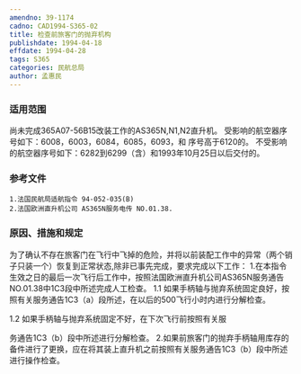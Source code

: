 ```yaml
---
amendno: 39-1174
cadno: CAD1994-S365-02
title: 检查前旅客门的抛弃机构
publishdate: 1994-04-18
effdate: 1994-04-28
tags: S365
categories: 民航总局
author: 孟惠民
---
```


### 适用范围 
尚未完成365A07-56B15改装工作的AS365N,N1,N2直升机。     受影响的航空器序号如下：6008，6003，6084，6085，6093，和
序号高于6120的。    不受影响的航空器序号如下：6282到6299（含）和1993年10月25日以后交付的。

### 参考文件
    1.法国民航局适航指令 94-052-035(B) 
    2.法国欧洲直升机公司 AS365N服务电传 NO.01.38.


### 原因、措施和规定 
为了确认不存在旅客门在飞行中飞掉的危险，并将以前装配工作中的异常（两个销子只装一个）恢复到正常状态,除非已事先完成，要求完成以下工作： 
    1.在本指令生效之日的最后一次飞行后工作中，按照法国欧洲直升机公司AS365N服务通告NO.01.38中1C3段中所述完成人工检查。 
1.1
 如果手柄轴与抛弃系统固定良好，按照有关服务通告1C3（a）段所述，在以后的500飞行小时内进行分解检查。 

1.2 如果手柄轴与抛弃系统固定不好，在下次飞行前按照有关服
    
务通告1C3（b）段中所述进行分解检查。 
    2.如果前旅客门的抛弃手柄轴用库存的备件进行了更换，应在将其装上直升机之前按照有关服务通告1C3（b）段中所述进行操作检查。
